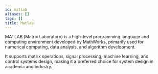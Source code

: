 ```yaml
---
id: matlab
aliases: []
tags: []
title: Matlab
---
```


MATLAB (Matrix Laboratory) is a high-level programming language and computing environment developed by MathWorks, primarily used for numerical computing, data analysis, and algorithm development.

It supports matrix operations, signal processing, machine learning, and control systems design, making it a preferred choice for system design in academia and industry.
